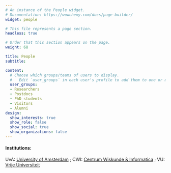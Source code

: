 ```yaml
---
# An instance of the People widget.
# Documentation: https://wowchemy.com/docs/page-builder/
widget: people

# This file represents a page section.
headless: true

# Order that this section appears on the page.
weight: 68

title: People
subtitle:

content:
  # Choose which groups/teams of users to display.
  #   Edit `user_groups` in each user's profile to add them to one or more of these groups.
  user_groups:
  - Researchers
  - Postdocs
  - PhD students
  - Visitors
  - Alumni
design:
  show_interests: true
  show_role: false
  show_social: true
  show_organizations: false
---
```

#### Institutions:
UvA: [University of Amsterdam](https://uva.nl) ;
CWI: [Centrum Wiskunde & Informatica](https://cwi.nl) ;
VU: [Vrije Universiteit](https://vu.nl)
